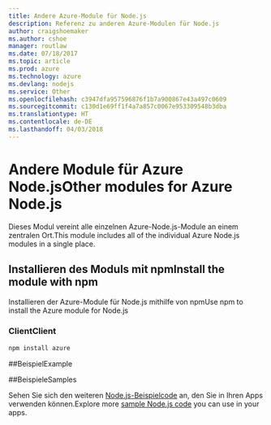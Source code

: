 ```yaml
---
title: Andere Azure-Module für Node.js
description: Referenz zu anderen Azure-Modulen für Node.js
author: craigshoemaker
ms.author: cshoe
manager: routlaw
ms.date: 07/18/2017
ms.topic: article
ms.prod: azure
ms.technology: azure
ms.devlang: nodejs
ms.service: Other
ms.openlocfilehash: c3947dfa957596876f1b7a900867e43a497c0609
ms.sourcegitcommit: c130d1e69ff1f4a7a857c0067e953309548b3dba
ms.translationtype: HT
ms.contentlocale: de-DE
ms.lasthandoff: 04/03/2018
---
```

# <a name="other-modules-for-azure-nodejs"></a><span data-ttu-id="94e52-103">Andere Module für Azure Node.js</span><span class="sxs-lookup"><span data-stu-id="94e52-103">Other modules for Azure Node.js</span></span>

<span data-ttu-id="94e52-104">Dieses Modul vereint alle einzelnen Azure-Node.js-Module an einem zentralen Ort.</span><span class="sxs-lookup"><span data-stu-id="94e52-104">This module includes all of the individual Azure Node.js modules in a single place.</span></span>

## <a name="install-the-module-with-npm"></a><span data-ttu-id="94e52-105">Installieren des Moduls mit npm</span><span class="sxs-lookup"><span data-stu-id="94e52-105">Install the module with npm</span></span>

<span data-ttu-id="94e52-106">Installieren der Azure-Module für Node.js mithilfe von npm</span><span class="sxs-lookup"><span data-stu-id="94e52-106">Use npm to install the Azure module for Node.js</span></span>

### <a name="client"></a><span data-ttu-id="94e52-107">Client</span><span class="sxs-lookup"><span data-stu-id="94e52-107">Client</span></span>

```bash
npm install azure
```

##<a name="example"></a><span data-ttu-id="94e52-108">Beispiel</span><span class="sxs-lookup"><span data-stu-id="94e52-108">Example</span></span>

##<a name="samples"></a><span data-ttu-id="94e52-109">Beispiele</span><span class="sxs-lookup"><span data-stu-id="94e52-109">Samples</span></span>

<span data-ttu-id="94e52-110">Sehen Sie sich den weiteren [Node.js-Beispielcode](https://azure.microsoft.com/resources/samples/?platform=nodejs) an, den Sie in Ihren Apps verwenden können.</span><span class="sxs-lookup"><span data-stu-id="94e52-110">Explore more [sample Node.js code](https://azure.microsoft.com/resources/samples/?platform=nodejs) you can use in your apps.</span></span>
